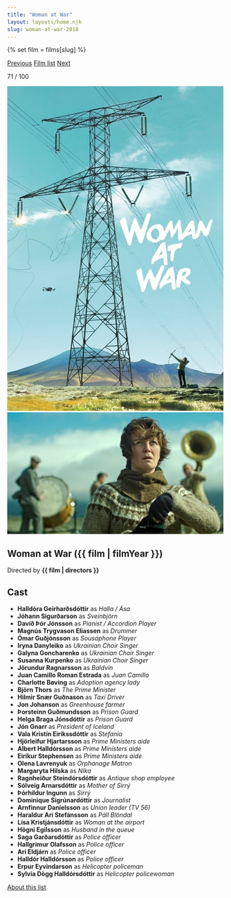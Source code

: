 ```yaml
---
title: "Woman at War"
layout: layouts/home.njk
slug: woman-at-war-2018
---
```


{% set film = films[slug] %}

<nav class="films">
  <a class="prev" href="../cest-la-vie-2017">Previous</a>
  <a href="../">Film list</a>
  <a class="next" href="../sink-or-swim-2018">Next</a>
</nav>

<p>71 / 100</p>

<article class="film">
  <div class="backdrop-and-poster">
    <img class="poster" src="../films/posters/woman-at-war-2018.jpg" alt="">
    <img class="backdrop" src="../films/backdrops/woman-at-war-2018.jpg" alt="">
  </div>

  <h1>Woman at War ({{ film | filmYear }})</h1>

  <p class="director">
    Directed by <strong>{{ film | directors }}</strong>
  </p>


  <h2>
    Cast
  </h2>
  <ul>
            <li><strong>Halldóra Geirharðsdóttir</strong> as <em>Halla / Ása</em></li>
        <li><strong>Jóhann Sigurðarson</strong> as <em>Sveinbjörn</em></li>
        <li><strong>Davíð Þór Jónsson</strong> as <em>Pianist / Accordion Player</em></li>
        <li><strong>Magnús Trygvason Eliassen</strong> as <em>Drummer</em></li>
        <li><strong>Ómar Guðjónsson</strong> as <em>Sousaphone Player</em></li>
        <li><strong>Iryna Danyleiko</strong> as <em>Ukrainian Choir Singer</em></li>
        <li><strong>Galyna Goncharenko</strong> as <em>Ukrainian Choir Singer</em></li>
        <li><strong>Susanna Kurpenko</strong> as <em>Ukrainian Choir Singer</em></li>
        <li><strong>Jörundur Ragnarsson</strong> as <em>Baldvin</em></li>
        <li><strong>Juan Camillo Roman Estrada</strong> as <em>Juan Camillo</em></li>
        <li><strong>Charlotte Bøving</strong> as <em>Adoption agency lady</em></li>
        <li><strong>Björn Thors</strong> as <em>The Prime Minister</em></li>
        <li><strong>Hilmir Snær Guðnason</strong> as <em>Taxi Driver</em></li>
        <li><strong>Jon Johanson</strong> as <em>Greenhouse farmer</em></li>
        <li><strong>Þorsteinn Guðmundsson</strong> as <em>Prison Guard</em></li>
        <li><strong>Helga Braga Jónsdóttir</strong> as <em>Prison Guard</em></li>
        <li><strong>Jón Gnarr</strong> as <em>President of Iceland</em></li>
        <li><strong>Vala Kristín Eiríkssdóttir</strong> as <em>Stefanía</em></li>
        <li><strong>Hjörleifur Hjartarsson</strong> as <em>Prime Ministers aide</em></li>
        <li><strong>Albert Halldórsson</strong> as <em>Prime Ministers aide</em></li>
        <li><strong>Eiríkur Stephensen</strong> as <em>Prime Ministers aide</em></li>
        <li><strong>Olena Lavrenyuk</strong> as <em>Orphanage Matron</em></li>
        <li><strong>Margaryta Hilska</strong> as <em>Nika</em></li>
        <li><strong>Ragnheiður Steindórsdóttir</strong> as <em>Antique shop employee</em></li>
        <li><strong>Sólveig Arnarsdóttir</strong> as <em>Mother of Sirrý</em></li>
        <li><strong>Þórhildur Ingunn</strong> as <em>Sirrý</em></li>
        <li><strong>Dominique Sigrúnardóttir</strong> as <em>Journalist</em></li>
        <li><strong>Arnfinnur Daníelsson</strong> as <em>Union leader (TV 56)</em></li>
        <li><strong>Haraldur Ari Stefánsson</strong> as <em>Páll Blöndal</em></li>
        <li><strong>Lísa Kristjánsdóttir</strong> as <em>Woman at the airport</em></li>
        <li><strong>Högni Egilsson</strong> as <em>Husband in the queue</em></li>
        <li><strong>Saga Garðarsdóttir</strong> as <em>Police officer</em></li>
        <li><strong>Hallgrimur Olafsson</strong> as <em>Police officer</em></li>
        <li><strong>Ari Eldjárn</strong> as <em>Police officer</em></li>
        <li><strong>Halldór Halldórsson</strong> as <em>Police officer</em></li>
        <li><strong>Erpur Eyvindarson</strong> as <em>Helicopter policeman</em></li>
        <li><strong>Sylvia Dögg Halldórsdóttir</strong> as <em>Helicopter policewoman</em></li>
  </ul>
</article>
<footer>
  <a href="../about">About this list</a>
</footer>
